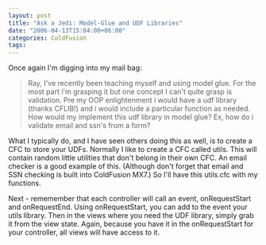 ```yaml
---
layout: post
title: "Ask a Jedi: Model-Glue and UDF Libraries"
date: "2006-04-13T15:04:00+06:00"
categories: ColdFusion 
tags: 
---
```


Once again I'm digging into my mail bag:

<blockquote>
Ray, I've recently been teaching myself and using model glue. For the most part i'm grasping it but one concept I can't quite grasp is validation. Pre  my OOP enlightenment i would have a udf library (thanks CFLIB!) and i would include a particular function as needed. How would my implement this udf library in model glue? Ex, how do i validate email and ssn's from a form?
</blockquote>

What I typically do, and I have seen others doing this as well, is to create a CFC to store your UDFs. Normally I like to create a CFC called utils. This will contain random little utilities that don't belong in their own CFC. An email checker is a good example of this. (Although don't forget that email and SSN checking is built into ColdFusion MX7.) So I'll have this utils.cfc with my functions.

Next - rememember that each controller will call an event, onRequestStart and onRequestEnd. Using onRequestStart, you can add to the event your utils library. Then in the views where you need the UDF library, simply grab it from the view state. Again, because you have it in the onRequestStart for your controller, all views will have access to it.